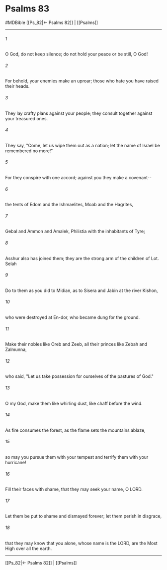 # Psalms 83
#MDBible
[[Ps_82|← Psalms 82]] | [[Psalms]]

***

###### 1 

O God, do not keep silence; do not hold your peace or be still, O God! 

###### 2 

For behold, your enemies make an uproar; those who hate you have raised their heads. 

###### 3 

They lay crafty plans against your people; they consult together against your treasured ones. 

###### 4 

They say, "Come, let us wipe them out as a nation; let the name of Israel be remembered no more!" 

###### 5 

For they conspire with one accord; against you they make a covenant-- 

###### 6 

the tents of Edom and the Ishmaelites, Moab and the Hagrites, 

###### 7 

Gebal and Ammon and Amalek, Philistia with the inhabitants of Tyre; 

###### 8 

Asshur also has joined them; they are the strong arm of the children of Lot. Selah 

###### 9 

Do to them as you did to Midian, as to Sisera and Jabin at the river Kishon, 

###### 10 

who were destroyed at En-dor, who became dung for the ground. 

###### 11 

Make their nobles like Oreb and Zeeb, all their princes like Zebah and Zalmunna, 

###### 12 

who said, "Let us take possession for ourselves of the pastures of God." 

###### 13 

O my God, make them like whirling dust, like chaff before the wind. 

###### 14 

As fire consumes the forest, as the flame sets the mountains ablaze, 

###### 15 

so may you pursue them with your tempest and terrify them with your hurricane! 

###### 16 

Fill their faces with shame, that they may seek your name, O LORD. 

###### 17 

Let them be put to shame and dismayed forever; let them perish in disgrace, 

###### 18 

that they may know that you alone, whose name is the LORD, are the Most High over all the earth. 

***

[[Ps_82|← Psalms 82]] | [[Psalms]]
